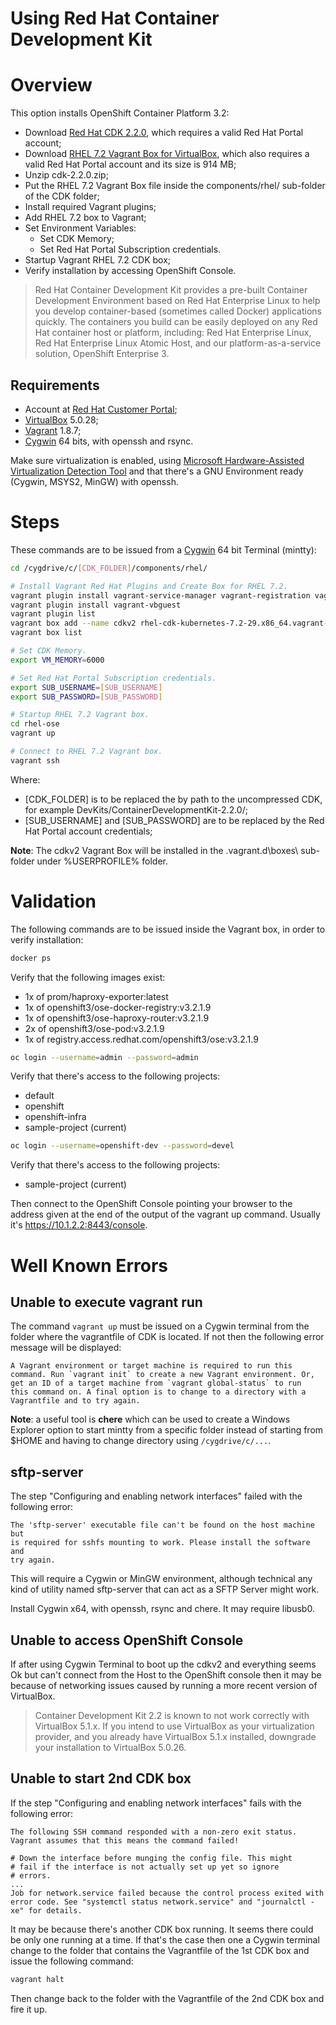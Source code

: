 ﻿Using Red Hat Container Development Kit
=======================================

# Overview

This option installs OpenShift Container Platform 3.2:
- Download [Red Hat CDK 2.2.0](http://developers.redhat.com/download-manager/file/cdk-2.2.0.zip), which requires a valid Red Hat Portal account;
- Download [RHEL 7.2 Vagrant Box for VirtualBox](https://developers.redhat.com/download-manager/file/rhel-cdk-kubernetes-7.2-29.x86_64.vagrant-virtualbox.box), which also requires a valid Red Hat Portal account and its size is 914 MB;
- Unzip cdk-2.2.0.zip;
- Put the RHEL 7.2 Vagrant Box file inside the components/rhel/ sub-folder of the CDK folder;
- Install required Vagrant plugins;
- Add RHEL 7.2 box to Vagrant;
- Set Environment Variables:
    - Set CDK Memory;
    - Set Red Hat Portal Subscription credentials.
- Startup Vagrant RHEL 7.2 CDK box;
- Verify installation by accessing OpenShift Console.

> Red Hat Container Development Kit provides a pre-built Container Development Environment based on Red Hat Enterprise Linux to help you develop container-based (sometimes called Docker) applications quickly. The containers you build can be easily deployed on any Red Hat container host or platform, including: Red Hat Enterprise Linux, Red Hat Enterprise Linux Atomic Host, and our platform-as-a-service solution, OpenShift Enterprise 3.

## Requirements

- Account at [Red Hat Customer Portal](https://access.redhat.com/);
- [VirtualBox](https://www.virtualbox.org/) 5.0.28;
- [Vagrant](https://www.vagrantup.com/) 1.8.7;
- [Cygwin](https://www.cygwin.com/) 64 bits, with openssh and rsync.

Make sure virtualization is enabled, using [Microsoft Hardware-Assisted Virtualization Detection Tool](https://www.microsoft.com/en-us/download/details.aspx?id=592) and that there's a GNU Environment ready (Cygwin, MSYS2, MinGW) with openssh.
# Steps

These commands are to be issued from a [Cygwin](https://www.cygwin.com/) 64 bit Terminal (mintty):

```bash
cd /cygdrive/c/[CDK_FOLDER]/components/rhel/

# Install Vagrant Red Hat Plugins and Create Box for RHEL 7.2.
vagrant plugin install vagrant-service-manager vagrant-registration vagrant-sshfs vagrant-adbinfo
vagrant plugin install vagrant-vbguest
vagrant plugin list
vagrant box add --name cdkv2 rhel-cdk-kubernetes-7.2-29.x86_64.vagrant-virtualbox.box
vagrant box list

# Set CDK Memory.
export VM_MEMORY=6000

# Set Red Hat Portal Subscription credentials.
export SUB_USERNAME=[SUB_USERNAME]
export SUB_PASSWORD=[SUB_PASSWORD]

# Startup RHEL 7.2 Vagrant box.
cd rhel-ose
vagrant up

# Connect to RHEL 7.2 Vagrant box.
vagrant ssh
```

Where:
- [CDK_FOLDER] is to be replaced the by path to the uncompressed CDK, for example DevKits/ContainerDevelopmentKit-2.2.0/;
- [SUB_USERNAME] and [SUB_PASSWORD] are to be replaced by the Red Hat Portal account credentials;

**Note**: The cdkv2 Vagrant Box will be installed in the .vagrant.d\boxes\ sub-folder under %USERPROFILE% folder.

# Validation

The following commands are to be issued inside the Vagrant box, in order to verify installation:

```bash
docker ps
```

Verify that the following images exist:
- 1x of prom/haproxy-exporter:latest
- 1x of openshift3/ose-docker-registry:v3.2.1.9
- 1x of openshift3/ose-haproxy-router:v3.2.1.9
- 2x of openshift3/ose-pod:v3.2.1.9
- 1x of registry.access.redhat.com/openshift3/ose:v3.2.1.9

```bash
oc login --username=admin --password=admin
```

Verify that there's access to the following projects:
- default
- openshift
- openshift-infra
- sample-project (current)

```bash
oc login --username=openshift-dev --password=devel
```

Verify that there's access to the following projects:

- sample-project (current)

Then connect to the OpenShift Console pointing your browser to the address given at the end of the output of the vagrant up command. Usually it's https://10.1.2.2:8443/console.

# Well Known Errors

## Unable to execute vagrant run

The command ```vagrant up``` must be issued on a Cygwin terminal from the folder where the vagrantfile of CDK is located. If not then the following error message will be displayed:

```
A Vagrant environment or target machine is required to run this
command. Run `vagrant init` to create a new Vagrant environment. Or,
get an ID of a target machine from `vagrant global-status` to run
this command on. A final option is to change to a directory with a
Vagrantfile and to try again.
```

**Note**: a useful tool is **chere** which can be used to create a Windows Explorer option to start mintty from a specific folder instead of starting from $HOME and having to change directory using ```/cygdrive/c/...```.

## sftp-server

The step "Configuring and enabling network interfaces" failed with the following error:

```
The 'sftp-server' executable file can't be found on the host machine but
is required for sshfs mounting to work. Please install the software and
try again.
```

This will require a Cygwin or MinGW environment, although technical any kind of utility named sftp-server that can act as a SFTP Server might work.

Install Cygwin x64, with openssh, rsync and chere.
It may require libusb0.

## Unable to access OpenShift Console

If after using Cygwin Terminal to boot up the cdkv2 and everything seems Ok but can't connect from the Host to the OpenShift console then it may be because of networking issues caused by running a more recent version of VirtualBox.

> Container Development Kit 2.2 is known to not work correctly with VirtualBox 5.1.x. If you intend to use VirtualBox as your virtualization provider, and you already have VirtualBox 5.1.x installed, downgrade your installation to VirtualBox 5.0.26.

## Unable to start 2nd CDK box

If the step "Configuring and enabling network interfaces" fails with the following error:

```
The following SSH command responded with a non-zero exit status.
Vagrant assumes that this means the command failed!

# Down the interface before munging the config file. This might
# fail if the interface is not actually set up yet so ignore
# errors.
...
Job for network.service failed because the control process exited with error code. See "systemctl status network.service" and "journalctl -xe" for details.
```

It may be because there's another CDK box running. It seems there could be only one running at a time. If that's the case then one a Cygwin terminal change to the folder that contains the Vagrantfile of the 1st CDK box and issue the following command:

```bash
vagrant halt
```

Then change back to the folder with the Vagrantfile of the 2nd CDK box and fire it up.
